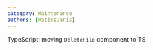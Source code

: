 ```yaml
---
category: Maintenance
authors: [MatissJanis]
---
```


TypeScript: moving `DeleteFile` component to TS
